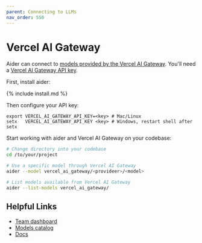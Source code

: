 ```yaml
---
parent: Connecting to LLMs
nav_order: 550
---
```


# Vercel AI Gateway

Aider can connect to [models provided by the Vercel AI Gateway](https://vercel.com/ai-gateway).
You'll need a [Vercel AI Gateway API key](https://vercel.com/d?to=%2F%5Bteam%5D%2F%7E%2Fai%2Fapi-keys&title=AI+Gateway+API+Key).

First, install aider:

{% include install.md %}

Then configure your API key:

```
export VERCEL_AI_GATEWAY_API_KEY=<key> # Mac/Linux
setx   VERCEL_AI_GATEWAY_API_KEY <key> # Windows, restart shell after setx
```

Start working with aider and Vercel AI Gateway on your codebase:

```bash
# Change directory into your codebase
cd /to/your/project

# Use a specific model through Vercel AI Gateway
aider --model vercel_ai_gateway/<provideer>/<model>

# List models available from Vercel AI Gateway
aider --list-models vercel_ai_gateway/
```

## Helpful Links

- [Team dashboard](https://vercel.com/d?to=%2F%5Bteam%5D%2F%7E%2Fai)
- [Models catalog](https://vercel.com/ai-gateway/models)
- [Docs](https://vercel.com/docs/ai-gateway)